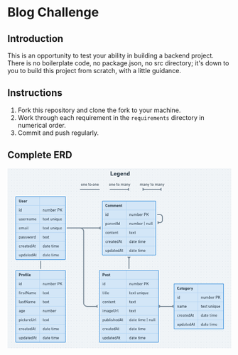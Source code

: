 # Blog Challenge

## Introduction

This is an opportunity to test your ability in building a backend project. There is no boilerplate code, no package.json, no src directory; it's down to you to build this project from scratch, with a little guidance.

## Instructions

1. Fork this repository and clone the fork to your machine.
2. Work through each requirement in the `requirements` directory in numerical order.
3. Commit and push regularly.

## Complete ERD

![](./assets/BlogDomain.PNG)